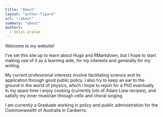 ```yaml
---
title: "About"
layout: "author-figure"
url: "/about"
summary: "about"
authors:
  - Emlyn Graham
---
```


Welcome to my website!

I’ve set this site up to learn about Hugo and RMarkdown, but I hope to start making use of it as a learning aide, for my interests and generally for my writing.

My current professional interests involve facilitating science and its application through good public policy. I also try to keep an ear to the ground in the world of physics, which I hope to rejoin for a PhD eventually. In my spare time I enjoy cooking (currently lots of Adam Liaw recipes), and satisfy my inner musician through cello and choral singing.

I am currently a Graduate working in policy and public administration for the Commonwealth of Australia in Canberra.
